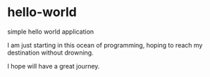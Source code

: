 # hello-world
simple hello world application

I am just starting in this ocean of programming, hoping to reach my destination without drowning.

I hope will have a great journey.